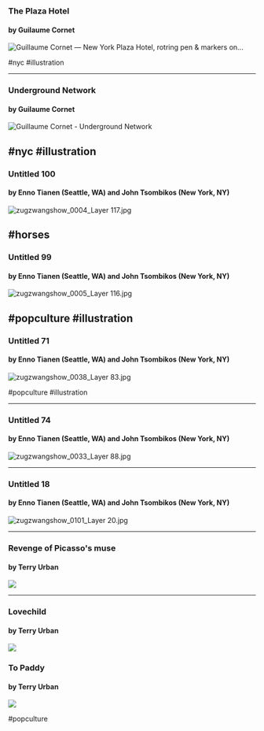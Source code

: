 
### The Plaza Hotel
#### by Guilaume Cornet
![Guillaume Cornet — New York Plaza Hotel, rotring pen &amp; markers on...](https://64.media.tumblr.com/1f326193169f80e35a877e17593a0b5e/tumblr_po1vi4w1L31sncj6wo1_500.jpg)

#nyc #illustration

 ---
 
### Underground Network
#### by Guilaume Cornet

![Guillaume Cornet - Underground Network](https://pro2-bar-s3-cdn-cf1.myportfolio.com/ad6d2e6c-cbae-4bb5-a09c-8d3881a3bff7/927d04e3-fe9b-4dd8-b1da-70afeef5f744_rw_1920.jpg?h=b23183e62ffbf0fabad6f817f15b3372)

#nyc #illustration 
---

### Untitled 100
#### by Enno Tianen (Seattle, WA) and John Tsombikos (New York, NY)
![zugzwangshow_0004_Layer 117.jpg](https://images.squarespace-cdn.com/content/v1/615cb3de7c4e84501294f679/1633550163480-IRLPA5TUR0T47THJ200G/zugzwangshow_0004_Layer+117.jpg?format=500w)

#horses
---

### Untitled 99
#### by Enno Tianen (Seattle, WA) and John Tsombikos (New York, NY)
![zugzwangshow_0005_Layer 116.jpg](https://images.squarespace-cdn.com/content/v1/615cb3de7c4e84501294f679/1633550127530-3WIVZ54WN5OGUOUYJG2T/zugzwangshow_0005_Layer+116.jpg?format=500w)

#popculture #illustration 
---

### Untitled 71
#### by Enno Tianen (Seattle, WA) and John Tsombikos (New York, NY)
![zugzwangshow_0038_Layer 83.jpg](https://images.squarespace-cdn.com/content/v1/615cb3de7c4e84501294f679/1633549072434-ZSVBNY6X4B5GBY1LUBR0/zugzwangshow_0038_Layer+83.jpg?format=500w)

#popculture #illustration 

---

### Untitled 74
#### by Enno Tianen (Seattle, WA) and John Tsombikos (New York, NY)
![zugzwangshow_0033_Layer 88.jpg](https://images.squarespace-cdn.com/content/v1/615cb3de7c4e84501294f679/1633549148510-Y3CJO6GOBHUO9N6UEKG4/zugzwangshow_0033_Layer+88.jpg?format=500w)

---
### Untitled 18
#### by Enno Tianen (Seattle, WA) and John Tsombikos (New York, NY)
![zugzwangshow_0101_Layer 20.jpg](https://images.squarespace-cdn.com/content/v1/615cb3de7c4e84501294f679/1633545724424-1PJ92V18HNN51U69A675/zugzwangshow_0101_Layer+20.jpg?format=500w)

---
### Revenge of Picasso's muse
#### by Terry Urban
![](https://cdn.shopify.com/s/files/1/0265/5220/5390/products/forwebsite_1024x1024.jpg?v=1636068350)

---

### Lovechild
#### by Terry Urban
![](https://cdn.shopify.com/s/files/1/0265/5220/5390/products/lovechildforwebsite-terryurban_1024x1024.jpg?v=1625089648)

### To Paddy
#### by Terry Urban
![](https://cdn.shopify.com/s/files/1/0265/5220/5390/products/topaddycanvas-terryurban_1024x1024.jpg?v=1607629449)

#popculture 